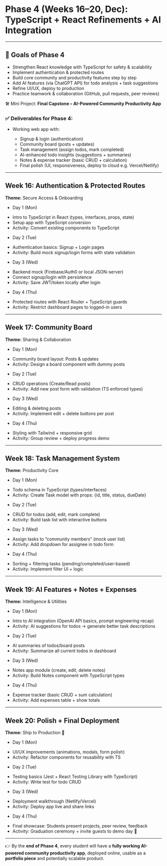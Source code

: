 # Phase 4 (Weeks 16–20, Dec): TypeScript + React Refinements + AI Integration

---

## 🎯 Goals of Phase 4

* Strengthen React knowledge with TypeScript for safety & scalability
* Implement authentication & protected routes
* Build core community and productivity features step by step
* Add AI features (via ChatGPT API) for todo analysis + task suggestions
* Refine UI/UX, deploy to production
* Practice teamwork & collaboration (GitHub, pull requests, peer reviews)

🛠 Mini Project: **Final Capstone – AI-Powered Community Productivity App**

### ✅ Deliverables for Phase 4:

* Working web app with:

  * Signup & login (authentication)
  * Community board (posts + updates)
  * Task management (assign todos, mark completed)
  * AI-enhanced todo insights (suggestions + summaries)
  * Notes & expense tracker (basic CRUD + calculation)
  * Final polish (UI, responsiveness, deploy to cloud e.g. Vercel/Netlify)

---

## Week 16: Authentication & Protected Routes

**Theme:** Secure Access & Onboarding

* Day 1 (Mon)

- Intro to TypeScript in React (types, interfaces, props, state)
- Setup app with TypeScript conversion
- Activity: Convert existing components to TypeScript

* Day 2 (Tue)

- Authentication basics: Signup + Login pages
- Activity: Build mock signup/login forms with state validation

* Day 3 (Wed)

- Backend mock (Firebase/Auth0 or local JSON-server)
- Connect signup/login with persistence
- Activity: Save JWT/token locally after login

* Day 4 (Thu)

- Protected routes with React Router + TypeScript guards
- Activity: Restrict dashboard pages to logged-in users

---

## Week 17: Community Board

**Theme:** Sharing & Collaboration

* Day 1 (Mon)

- Community board layout: Posts & updates
- Activity: Design a board component with dummy posts

* Day 2 (Tue)

- CRUD operations (Create/Read posts)
- Activity: Add new post form with validation (TS enforced types)

* Day 3 (Wed)

- Editing & deleting posts
- Activity: Implement edit + delete buttons per post

* Day 4 (Thu)

- Styling with Tailwind + responsive grid
- Activity: Group review + deploy progress demo

---

## Week 18: Task Management System

**Theme:** Productivity Core

* Day 1 (Mon)

- Todo schema in TypeScript (types/interfaces)
- Activity: Create Task model with props: {id, title, status, dueDate}

* Day 2 (Tue)

- CRUD for todos (add, edit, mark complete)
- Activity: Build task list with interactive buttons

* Day 3 (Wed)

- Assign tasks to “community members” (mock user list)
- Activity: Add dropdown for assignee in todo form

* Day 4 (Thu)

- Sorting + filtering tasks (pending/completed/user-based)
- Activity: Implement filter UI + logic

---

## Week 19: AI Features + Notes + Expenses

**Theme:** Intelligence & Utilities

* Day 1 (Mon)

- Intro to AI integration (OpenAI API basics, prompt engineering recap)
- Activity: AI suggestions for todos → generate better task descriptions

* Day 2 (Tue)

- AI summaries of todos/board posts
- Activity: Summarize all current todos in dashboard

* Day 3 (Wed)

- Notes app module (create, edit, delete notes)
- Activity: Build Notes component with TypeScript types

* Day 4 (Thu)

- Expense tracker (basic CRUD + sum calculation)
- Activity: Add expenses table + show totals

---

## Week 20: Polish + Final Deployment

**Theme:** Ship to Production 🚀

* Day 1 (Mon)

- UI/UX improvements (animations, modals, form polish)
- Activity: Refactor components for reusability with TS

* Day 2 (Tue)

- Testing basics (Jest + React Testing Library with TypeScript)
- Activity: Write test for todo CRUD

* Day 3 (Wed)

- Deployment walkthrough (Netlify/Vercel)
- Activity: Deploy app live and share links

* Day 4 (Thu)

- Final showcase: Students present projects, peer review, feedback
- Activity: Graduation ceremony + invite guests to demo day 🎉

---

👉 By the **end of Phase 4**, every student will have a **fully working AI-powered community productivity app**, deployed online, usable as a **portfolio piece** and potentially scalable product.
